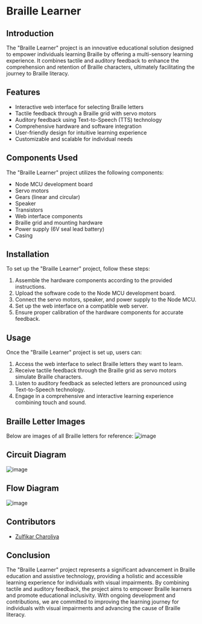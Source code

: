 # Braille Learner

## Introduction
The "Braille Learner" project is an innovative educational solution designed to empower individuals learning Braille by offering a multi-sensory learning experience. It combines tactile and auditory feedback to enhance the comprehension and retention of Braille characters, ultimately facilitating the journey to Braille literacy.

## Features   
- Interactive web interface for selecting Braille letters
- Tactile feedback through a Braille grid with servo motors
- Auditory feedback using Text-to-Speech (TTS) technology
- Comprehensive hardware and software integration
- User-friendly design for intuitive learning experience
- Customizable and scalable for individual needs

## Components Used
The "Braille Learner" project utilizes the following components:
- Node MCU development board
- Servo motors
- Gears (linear and circular)
- Speaker
- Transistors
- Web interface components
- Braille grid and mounting hardware
- Power supply (6V seal lead battery)
- Casing

## Installation
To set up the "Braille Learner" project, follow these steps:
1. Assemble the hardware components according to the provided instructions.
2. Upload the software code to the Node MCU development board.
3. Connect the servo motors, speaker, and power supply to the Node MCU.
4. Set up the web interface on a compatible web server.
5. Ensure proper calibration of the hardware components for accurate feedback.

## Usage
Once the "Braille Learner" project is set up, users can:
1. Access the web interface to select Braille letters they want to learn.
2. Receive tactile feedback through the Braille grid as servo motors simulate Braille characters.
3. Listen to auditory feedback as selected letters are pronounced using Text-to-Speech technology.
4. Engage in a comprehensive and interactive learning experience combining touch and sound.


## Braille Letter Images
Below are images of all Braille letters for reference:
![image](https://github.com/bpranav83/Braille-Learner/assets/140311471/f9e59503-9d54-405b-87a1-8f7a0c6584c0)
 
## Circuit Diagram
![image](https://github.com/bpranav83/Braille-Learner/assets/140311471/f41a76a7-2c7e-4958-ba60-f34cb657f8fa)

## Flow Diagram
![image](https://github.com/bpranav83/Braille-Learner/assets/140311471/f72a969e-73f0-4fc0-8f6c-fe5978c2c893)

## Contributors

- [Zulfikar Charoliya](https://github.com/Zulfi2003)

## Conclusion
The "Braille Learner" project represents a significant advancement in Braille education and assistive technology, providing a holistic and accessible learning experience for individuals with visual impairments. By combining tactile and auditory feedback, the project aims to empower Braille learners and promote educational inclusivity. With ongoing development and contributions, we are committed to improving the learning journey for individuals with visual impairments and advancing the cause of Braille literacy.

